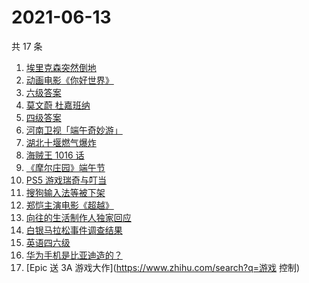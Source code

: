 # 2021-06-13

共 17 条

<!-- BEGIN -->
<!-- 最后更新时间 Sun Jun 13 2021 21:18:28 GMT+0800 (China Standard Time) -->

1. [埃里克森突然倒地](https://www.zhihu.com/search?q=埃里克森)
2. [动画电影《你好世界》](https://www.zhihu.com/search?q=你好世界)
3. [六级答案](https://www.zhihu.com/search?q=六级答案)
4. [莫文蔚 杜嘉班纳](https://www.zhihu.com/search?q=莫文蔚)
5. [四级答案](https://www.zhihu.com/search?q=四级答案)
6. [河南卫视「端午奇妙游」](https://www.zhihu.com/search?q=端午奇妙游)
7. [湖北十堰燃气爆炸](https://www.zhihu.com/search?q=十堰燃气爆炸)
8. [海贼王 1016 话](https://www.zhihu.com/search?q=海贼王)
9. [《摩尔庄园》端午节](https://www.zhihu.com/search?q=摩尔庄园)
10. [PS5 游戏瑞奇与叮当](https://www.zhihu.com/search?q=瑞奇与叮当)
11. [搜狗输入法等被下架](https://www.zhihu.com/search?q=输入法)
12. [郑恺主演电影《超越》](https://www.zhihu.com/search?q=郑恺)
13. [向往的生活制作人独家回应](https://www.zhihu.com/search?q=向往的生活)
14. [白银马拉松事件调查结果](https://www.zhihu.com/search?q=甘肃白银马拉松)
15. [英语四六级](https://www.zhihu.com/search?q=四六级)
16. [华为手机是比亚迪造的？](https://www.zhihu.com/search?q=华为手机)
17. [Epic 送 3A 游戏大作](https://www.zhihu.com/search?q=游戏 控制)

<!-- END -->
